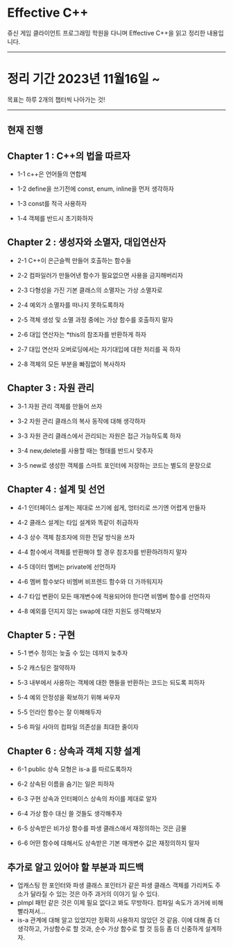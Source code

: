 #  Effective C++
쥬신 게임 클라이언트 프로그래밍 학원을 다니며 Effective C++을 읽고 정리한 내용입니다.

---

# 정리 기간 2023년 11월16일 ~
목표는 하루 2개의 챕터씩 나아가는 것!

---


## 현재 진행
## Chapter 1 : C++의 법을 따르자

- 1-1 c++은 언어들의 연합체

- 1-2 define을 쓰기전에 const, enum, inline을 먼저 생각하자
  
- 1-3 const를 적극 사용하자
  
- 1-4 객체를 반드시 초기화하자

## Chapter 2 : 생성자와 소멸자, 대입연산자
  
- 2-1 C++이 은근슬쩍 만들어 호출하는 함수들

- 2-2 컴파일러가 만들어낸 함수가 필요없으면 사용을 금지해버리자

- 2-3 다형성을 가진 기본 클래스의 소멸자는 가상 소멸자로

- 2-4 예외가 소멸자를 떠나지 못하도록하자

- 2-5 객체 생성 및 소멸 과정 중에는 가상 함수를 호출하지 말자

- 2-6 대입 연산자는 *this의 참조자를 반환하게 하자

- 2-7 대입 연산자 오버로딩에서는 자기대입에 대한 처리를 꼭 하자

- 2-8 객체의 모든 부분을 빠짐없이 복사하자

## Chapter 3 : 자원 관리

- 3-1 자원 관리 객체를 만들어 쓰자

- 3-2 자원 관리 클래스의 복사 동작에 대해 생각하자

- 3-3 자원 관리 클래스에서 관리되는 자원은 접근 가능하도록 하자

- 3-4 new,delete를 사용할 때는 형태를 반드시 맞추자

- 3-5 new로 생성한 객체를 스마트 포인터에 저장하는 코드는 별도의 문장으로 

## Chapter 4 : 설계 및 선언

- 4-1 인터페이스 설계는 제대로 쓰기에 쉽게, 엉터리로 쓰기엔 어렵게 만들자

- 4-2 클래스 설계는 타입 설계와 똑같이 취급하자

- 4-3 상수 객체 참조자에 의한 전달 방식을 쓰자

- 4-4 함수에서 객체를 반환해야 할 경우 참조자를 반환하려하지 말자

- 4-5 데이터 멤버는 private에 선언하자

- 4-6 멤버 함수보다 비멤버 비프렌드 함수와 더 가까워지자

- 4-7 타입 변환이 모든 매개변수에 적용되어야 한다면 비멤버 함수를 선언하자

- 4-8 예외를 던지지 않는 swap에 대한 지원도 생각해보자

## Chapter 5 : 구현

- 5-1 변수 정의는 늦출 수 있는 데까지 늦추자

- 5-2 캐스팅은 절약하자

- 5-3 내부에서 사용하는 객체에 대한 핸들을 반환하는 코드는 되도록 피하자

- 5-4 예외 안정성을 확보하기 위해 싸우자

- 5-5 인라인 함수는 잘 이해해두자

- 5-6 파일 사아의 컴파일 의존성을 최대한 줄이자

## Chapter 6 : 상속과 객체 지향 설계

- 6-1 public 상속 모형은 is-a 를 따르도록하자

- 6-2 상속된 이름을 숨기는 일은 피하자

- 6-3 구현 상속과 인터페이스 상속의 차이를 제대로 알자

- 6-4 가상 함수 대신 쓸 것들도 생각해주자

- 6-5 상속받은 비가상 함수를 파생 클래스애서 재정의하는 것은 금물

- 6-6 어떤 함수에 대해서도 상속받은 기본 매개변수 값은 재정의하지 말자


## 추가로 알고 있어야 할 부분과 피드백
- 업캐스팅 한 포인터와 파생 클래스 포인터가 같은 파생 클래스 객체를 가리켜도 주소가 달라질 수 있는 것은 아주 과거의 이야기 일 수 있다. 
- pImpl 패턴 같은 것은 이제 필요 없다고 봐도 무방하다. 컴파일 속도가 과거에 비해 빨라져서...
- is-a 관계에 대해 알고 있었지만 정확히 사용하지 않았던 것 같음. 이에 대해 좀 더 생각하고, 가상함수로 할 것과, 순수 가상 함수로 할 것 등등 좀 더 신중하게 설계하자.
